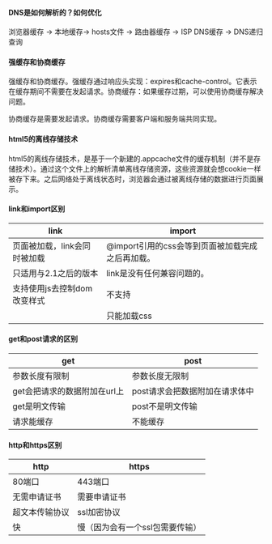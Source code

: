 #### DNS是如何解析的？如何优化

浏览器缓存 -> 本地缓存-> hosts文件 -> 路由器缓存 -> ISP DNS缓存 -> DNS递归查询

#### 强缓存和协商缓存

强缓存和协商缓存。强缓存通过响应头实现：expires和cache-control。它表示在缓存期间不需要在发起请求。协商缓存：如果缓存过期，可以使用协商缓存解决问题。

协商缓存是需要发起请求。协商缓存需要客户端和服务端共同实现。

#### html5的离线存储技术

html5的离线存储技术，是基于一个新建的.appcache文件的缓存机制（并不是存储技术）。通过这个文件上的解析清单离线存储资源，这些资源就会想cookie一样被存下来。之后网络处于离线状态时，浏览器会通过被离线存储的数据进行页面展示。

#### link和import区别

|link|import|
|--|--|
|页面被加载，link会同时被加载	|@import引用的css会等到页面被加载完成之后再加载。<br/>|
|只适用与2.1之后的版本	|link是没有任何兼容问题的。<br/>|
|支持使用js去控制dom改变样式	|不支持<br/>|
||只能加载css<br/>|

#### get和post请求的区别

|get|post<br/>|
|--|--|
|参数长度有限制	|参数长度无限制<br/>|
|get会把请求的数据附加在url上	|post请求会把数据附加在请求体中<br/>|
|get是明文传输	|post不是明文传输<br/>|
|请求能缓存	|不能缓存<br/>|

#### http和https区别

|http|https|
|--|--|
|80端口	|443端口<br/>|
|无需申请证书	|需要申请证书<br/>|
|超文本传输协议	|ssl加密协议<br/>|
|快|慢（因为会有一个ssl包需要传输）<br/>|